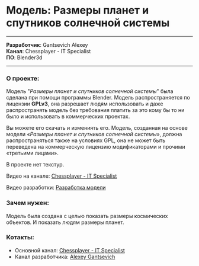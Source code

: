 # Модель: Размеры планет и спутников солнечной системы
---

__Разработчик__: Gantsevich Alexey  
__Канал__: Chessplayer - IT Specialist  
__ПО__: Blender3d  

---

### О проекте:  
Модель "_Размеры планет и спутников солнечной системы_" была сделана при помощи программы Blender. Модель распространяется по лицензии __GPLv3__, она разрешает людям использовать и даже распространять модель без требования платить за это кому бы то ни было и использовать в коммерческих проектах. 

Вы можете его скачать и измениять его. Модель, созданная на основе модели «_Размеры планет и спутников солнечной системы_», должна распространяться также на условиях GPL, она не может быть переведена на коммерческую лицензию модификаторами и прочими «третьими лицами». 


В проекте нет текстур.

Видео на канале: [Chessplayer - IT Specialist]("https://www.youtube.com/watch?v=bT8iv8ANY6E&t=9s")

Видео разработки: [Разработка модели]("https://www.youtube.com/watch?v=icKb2JNfZAs&t=38s")

### Зачем нужен:  
Модель была создана с целью показать размеры космических объектов. И показать людям размеры планет.

### Котакты: 
* Основной канал: [Chessplayer - IT Specialist]("https://www.youtube.com/@chessplayeritspecialist")  
* Канал разработчика: [Alexey Gantsevich]("https://www.youtube.com/channel/UCt7oE2_eelKlB88rXJ00jXg")
